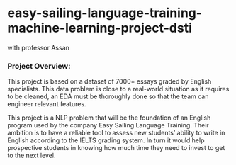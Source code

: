 # easy-sailing-language-training-machine-learning-project-dsti
with professor Assan
<h3>Project Overview:</h3>
<p>This project is based on a dataset of 7000+ essays graded by English specialists. This data problem is close to a real-world situation as it requires to be cleaned, an EDA must be thoroughly done so that the team can engineer relevant features.</p>
<p>This project is a NLP problem that will be the foundation of an English program used by the company Easy Sailing Language Training. Their ambition is to have a reliable tool to assess new students’ ability to write in English according to the IELTS grading system. In turn it would help prospective students in knowing how much time they need to invest to get to the next level.</p>
